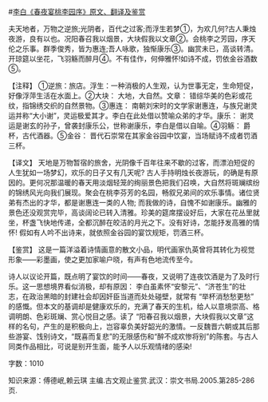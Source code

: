 #[李白《春夜宴桃李园序》原文、翻译及鉴赏](https://www.vrrw.net/wx/14090.html)

夫天地者，万物之逆旅;光阴者，百代之过客;而浮生若梦①，为欢几何?古人秉烛夜游，良有以也。况阳春召我以烟景，大块假我以文章②。会桃李之芳园，序天伦之乐事。群季俊秀，皆为惠连;吾人咏歌，独惭康乐③。幽赏未已，高谈转清。开琼筵以坐花，飞羽觞而醉月④。不有佳作，何伸雅怀!如诗不成，罚依金谷酒数⑤。

【注释】 ①逆旅：旅店。浮生：一种消极的人生观，认为世事无定，生命短促，好像浮萍生活在水面上。②大块： 大地，大自然。文章： 错综华美的色彩或花纹，指锦绣交织的自然景物。③惠连： 南朝刘宋时的文学家谢惠连，与族兄谢灵运并称“大小谢”，灵运极爱其才。李白在此处借以赞喻众弟的才华。康乐： 谢灵运是谢玄的孙子，曾袭封康乐公，世称谢康乐，李白是借以自喻。④羽觞： 爵杯，古代酒器。⑤金谷： 晋代石崇常在其家金谷园中饮宴，当场赋诗不成者罚酒三杯。



【译文】 天地是万物暂宿的旅舍，光阴像千百年往来不歇的过客，而漂泊短促的人生犹如一场梦幻，欢乐的日子又有几天呢? 古人手持明烛长夜游玩，的确是有原因的。更何况那温暖的春天用淡烟轻笼的绚丽景色把我们召唤，大自然将斑斓缤纷的锦绣风光向我们展现。聚会在桃李芬芳的名园，畅叙兄弟间的欢乐事情。诸位贤弟有杰出的才华，都是谢惠连一类的人物; 而我做的诗，自愧不如谢康乐。幽雅的景色还没观赏完毕，高谈阔论已转入清雅。珍美的筵席摆设好后，大家在花丛里就坐，杯盏飞快地传递，全都沉醉在皎洁的月光之下。没有好诗，怎能抒发高雅的情怀! 假如有人吟不出诗来，就依照金谷园的宴饮规矩，罚酒三杯。

【鉴赏】 这是一篇洋溢着诗情画意的散文小品，明代画家仇英曾将其转化为视觉形象——彩墨画，使之更加家喻户晓，有声有色地流传至今。

诗人以议论开篇，既点明了宴饮的时间——春夜，又说明了连夜饮酒是为了及时行乐。这一思想境界看似消极，却有原因： 李白虽素怀“安黎元”、“济苍生”的壮志，在政治黑暗的封建社会却因奸臣当道而处处碰壁，就常有 “举杯消愁愁更愁” 的感慨。但本文的基调却是健康欢乐的，充满了春天的生机，给人以意境崇高、格调明朗、色彩斑斓、赏心悦目之感。读了 “阳春召我以烟景，大块假我以文章”这样的名句，产生的是积极向上，岂容辜负美好韶光的激情。一反魏晋六朝或其后那些游宴、饯别诗文，“既喜而复悲”的无限感伤和“醉不成欢惨将别”的陈套。与古人同类作品相比，可说是别开生面，能予人以乐观情绪的感染!

字数：1010

知识来源：傅德岷,赖云琪 主编.古文观止鉴赏.武汉：崇文书局.2005.第285-286页.

